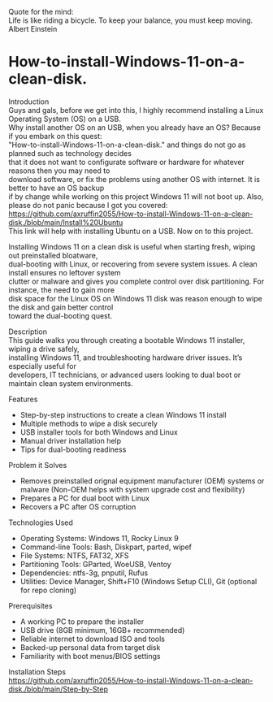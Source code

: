 Quote for the mind:  
Life is like riding a bicycle. To keep your balance, you must keep moving.  
Albert Einstein  

# How-to-install-Windows-11-on-a-clean-disk.  

Introduction  
Guys and gals, before we get into this, I highly recommend installing a Linux Operating System (OS) on a USB.  
Why install another OS on an USB, when you already have an OS? Because if you embark on this quest:  
"How-to-install-Windows-11-on-a-clean-disk." and things do not go as planned such as technology decides  
that it does not want to configurate software or hardware for whatever reasons then you may need to  
download software, or fix the problems using another OS with internet. It is better to have an OS backup  
if by change while working on this project Windows 11 will not boot up. Also, please do not panic because I got you covered:  
https://github.com/axruffin2055/How-to-install-Windows-11-on-a-clean-disk./blob/main/Install%20Ubuntu  
This link will help with installing Ubuntu on a USB. Now on to this project.  

Installing Windows 11 on a clean disk is useful when starting fresh, wiping out preinstalled bloatware,  
dual-booting with Linux, or recovering from severe system issues. A clean install ensures no leftover system  
clutter or malware and gives you complete control over disk partitioning. For instance, the need to gain more  
disk space for the Linux OS on Windows 11 disk was reason enough to wipe the disk and gain better control  
toward the dual-booting quest. 

Description  
This guide walks you through creating a bootable Windows 11 installer, wiping a drive safely,  
installing Windows 11, and troubleshooting hardware driver issues. It’s especially useful for  
developers, IT technicians, or advanced users looking to dual boot or maintain clean system environments.

Features  
- Step-by-step instructions to create a clean Windows 11 install
- Multiple methods to wipe a disk securely
- USB installer tools for both Windows and Linux
- Manual driver installation help
- Tips for dual-booting readiness


Problem it Solves
- Removes preinstalled orignal equipment manufacturer (OEM) systems or malware
  (Non-OEM helps with system upgrade cost and flexibility)
- Prepares a PC for dual boot with Linux
- Recovers a PC after OS corruption

Technologies Used
- Operating Systems: Windows 11, Rocky Linux 9
- Command-line Tools: Bash, Diskpart, parted, wipef
- File Systems: NTFS, FAT32, XFS
- Partitioning Tools: GParted, WoeUSB, Ventoy
- Dependencies: ntfs-3g, pnputil, Rufus
- Utilities: Device Manager, Shift+F10 (Windows Setup CLI), Git (optional for repo cloning)

Prerequisites
- A working PC to prepare the installer
- USB drive (8GB minimum, 16GB+ recommended)
- Reliable internet to download ISO and tools
- Backed-up personal data from target disk
- Familiarity with boot menus/BIOS settings

Installation Steps  
https://github.com/axruffin2055/How-to-install-Windows-11-on-a-clean-disk./blob/main/Step-by-Step
